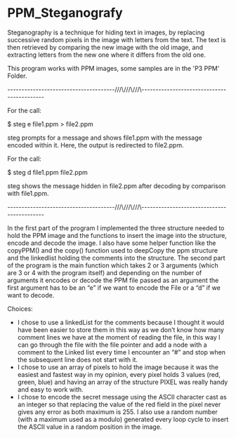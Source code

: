 # PPM_Steganografy

Steganography is a technique for hiding text in images, by replacing successive random pixels in the image with letters from the text. The text is then retrieved by comparing the new image with the old image, and extracting letters from the new one where it differs from the old one.

This program works with PPM images, some samples are in the 'P3 PPM' Folder.

--------------------------------------///\\\///\\\///\\\-------------------------------------------

For the call:

$ steg e file1.ppm > file2.ppm

steg prompts for a message and shows  file1.ppm with the message encoded within it. Here, the output is redirected to file2.ppm.

For the call:

$ steg d file1.ppm file2.ppm

steg shows the message hidden in file2.ppm after decoding by comparison with file1.ppm.

--------------------------------------///\\\///\\\///\\\-------------------------------------------

In the first part of the program I implemented the three structure needed to hold the PPM image and the functions to insert the image into the structure, encode and decode the image. I also have some helper function like the copyPPM() and the copy() function used to deepCopy the ppm structure and the linkedlist holding the comments into the structure.
The second part of the program is the main function which takes 2 or 3 arguments (which are 3 or 4 with the program itself) and depending on the number of arguments it encodes or decode the PPM file passed as an argument the first argument has to be an “e” if we want to encode the File or a “d” if we want to decode.

Choices:
-	I chose to use a linkedList for the comments because I thought it would have been easier to store them in this way as we don’t know how many comment lines we have at the moment of reading the file, in this way I can go through the file with the file pointer and add a node with a comment to the Linked list every time I encounter an “#” and stop when the subsequent line does not start with it.
-	I chose to use an array of pixels to hold the image because it was the easiest and fastest way in my opinion, every pixel holds 3 values (red, green, blue) and having an array of the structure PIXEL was really handy and easy to work with.
-	I chose to encode the secret message using the ASCII character cast as an integer so that replacing the value of the red field in the pixel never gives any error as both maximum is 255.
I also use a random number (with a maximum used as a modulo) generated every loop cycle to insert the ASCII value in a random position in the image.
